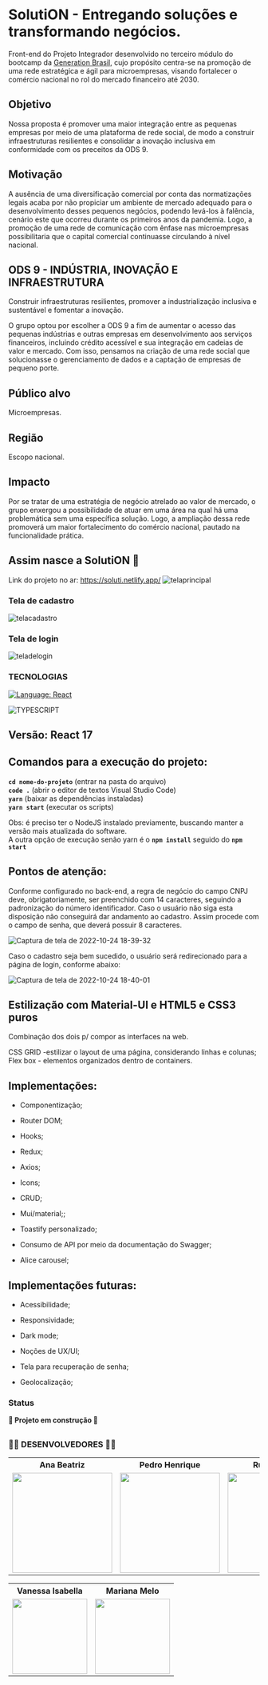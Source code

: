# SolutiON - Entregando soluções e transformando negócios.

Front-end do Projeto Integrador desenvolvido no terceiro módulo do bootcamp da [Generation Brasil](https://brazil.generation.org/ ), cujo propósito centra-se na promoção de uma rede estratégica e ágil para microempresas, visando fortalecer o comércio nacional no rol do mercado financeiro até 2030. 
<br>

## Objetivo

Nossa proposta é promover uma maior integração entre as pequenas empresas por meio de uma plataforma de rede social, de modo a construir infraestruturas resilientes e consolidar a inovação inclusiva em conformidade com os preceitos da ODS 9. 

## Motivação
A ausência de uma diversificação comercial por conta das normatizações legais acaba por não propiciar um ambiente de mercado adequado para o desenvolvimento desses pequenos negócios, podendo levá-los à falência, cenário este que ocorreu durante os primeiros anos da pandemia. Logo, a promoção de uma rede de comunicação com ênfase nas microempresas possibilitaria que o capital comercial continuasse circulando à nível nacional.

## ODS 9 - INDÚSTRIA, INOVAÇÃO E INFRAESTRUTURA
Construir infraestruturas resilientes, promover a industrialização inclusiva e sustentável e fomentar a inovação.

O grupo optou por escolher a ODS 9 a fim de aumentar o acesso das pequenas indústrias e outras empresas em desenvolvimento aos serviços financeiros, incluindo crédito acessível e sua integração em cadeias de valor e mercado. Com isso, pensamos na criação de uma rede social que solucionasse o gerenciamento de dados e a captação de empresas de pequeno porte. 

## Público alvo
Microempresas.

## Região
Escopo nacional.

## Impacto 
Por se tratar de uma estratégia de negócio atrelado ao valor de mercado, o grupo enxergou a possibilidade de atuar em uma área na qual há uma problemática sem uma específica solução. Logo, a ampliação dessa rede promoverá um maior fortalecimento do comércio nacional, pautado na funcionalidade prática.
<br>

## Assim nasce a SolutiON 🚀
Link do projeto no ar:
https://soluti.netlify.app/
![telaprincipal](https://user-images.githubusercontent.com/105956403/197601785-1e549903-6b62-4049-bb73-45b93fd53400.png)

### Tela de cadastro
![telacadastro](https://user-images.githubusercontent.com/105956403/197602006-30e9842e-d00e-4501-99fc-2d4b6820eab3.png)

### Tela de login
![teladelogin](https://user-images.githubusercontent.com/105956403/197602017-72fdca49-0877-4561-97c7-0cb72794b7cd.png)

### TECNOLOGIAS

<a href="#">
	<img src="https://img.shields.io/static/v1?label=Biblioteca&message=React&color=green&style=for-the-badge&logo=Ghost"  alt="Language: React">
</a>
	
![TYPESCRIPT](https://img.shields.io/badge/TypeScript-007ACC?style=for-the-badge&logo=typescript&logoColor=white)



## Versão: React 17

## Comandos para a execução do projeto:

****`cd nome-do-projeto`**** (entrar na pasta do arquivo) <br>
****`code .`**** (abrir o editor de textos Visual Studio Code) <br>
****`yarn`**** (baixar as dependências instaladas) <br>
****`yarn start`**** (executar os scripts) <br>

Obs: é preciso ter o NodeJS instalado previamente, buscando manter a versão mais atualizada do software. <br>
A outra opção de execução senão yarn é o ****`npm install`**** seguido do ****`npm start`****

## Pontos de atenção:
Conforme configurado no back-end, a regra de negócio do campo CNPJ deve, obrigatoriamente, ser preenchido com 14 caracteres, seguindo a padronização do número identificador. Caso o usuário não siga esta disposição não conseguirá dar andamento ao cadastro. Assim procede com o campo de senha, que deverá possuir 8 caracteres.

![Captura de tela de 2022-10-24 18-39-32](https://user-images.githubusercontent.com/105956403/197636573-98857752-bbb8-4aa1-8e87-59708571af25.png)


Caso o cadastro seja bem sucedido, o usuário será redirecionado para a página de login, conforme abaixo:

![Captura de tela de 2022-10-24 18-40-01](https://user-images.githubusercontent.com/105956403/197636594-edd287f0-6bb2-4e25-8e92-150737cbdecf.png)


## Estilização com Material-UI e HTML5 e CSS3 puros

Combinação dos dois p/ compor as interfaces na web.

CSS GRID -estilizar o layout de uma página, considerando linhas e colunas; <br>
Flex box - elementos organizados dentro de containers.


## Implementações:
<ul>
	<li>Componentização;</li>
</ul>
<ul>
	<li>Router DOM;</li>
</ul>
<ul>
	<li>Hooks;</li>
</ul>
<ul>
	<li>Redux;</li>
</ul>
<ul>
	<li>Axios;</li>
</ul>
<ul>
	<li>Icons;</li>
</ul>
<ul>
	<li>CRUD;</li>
</ul>
<ul>
	<li>Mui/material;;</li>
</ul>
<ul>
	<li>Toastify personalizado;</li>
</ul>
<ul>
	<li>Consumo de API por meio da documentação do Swagger;</li>
</ul>
<ul>
	<li>Alice carousel;</li>
</ul>



## Implementações futuras:
<ul>
	<li>Acessibilidade;</li>
</ul>
<ul>
	<li>Responsividade;</li>
</ul>
<ul>
	<li>Dark mode;</li>
</ul>
<ul>
	<li>Noções de UX/UI;</li>
</ul>
<ul>
	<li>Tela para recuperação de senha;</li>
</ul>
<ul>
	<li>Geolocalização;</li>
</ul>

### Status

**:construction: Projeto em construção :construction:**

##

### **👩‍💻 DESENVOLVEDORES 👨‍💻**

<div align=center>

<table style="width:100%">
  <tr align=center>
    <th><strong>Ana Beatriz</strong></th>
    <th><strong>Pedro Henrique</strong></th>
    <th><strong>Rurie Miguel</strong></th>
    <th><strong>Vinicius Lopes</strong></th>
    <th><strong>Thais Cristina</strong></th>
  </tr>
  <tr align=center>
    <td>
      <a href="https://github.com/anabiax">
        <img width="200" src="https://user-images.githubusercontent.com/105940878/189456622-d324ebd3-c32e-4827-bf65-e908c4920863.jpg">
      </a>
    </td>
    <td>
      <a href="https://github.com/Pddro1">
        <img width="200" src="https://user-images.githubusercontent.com/104800947/196010663-ac214153-211e-4e9d-acb0-d84a165e8286.png">
      </a>
    </td>
    <td>
      <a href="https://github.com/ruriemiguel">
        <img width="200" src="https://user-images.githubusercontent.com/105940878/189456628-23da22f4-aa70-4378-9de5-92886e75b234.png">
      </a>
    </td>
    <td>
      <a href="https://github.com/viniciuslopes98">
        <img width="200" src="https://user-images.githubusercontent.com/105940878/195605107-2d703ee0-666d-47f3-af08-4ae89ec679ae.png">
      </a>
    </td>
      <td>
      <a href="https://github.com/thaismelim">
        <img width="200" src="https://user-images.githubusercontent.com/105940878/189456630-b73a1270-314d-472e-92a4-79cf49e1a543.jpg">
      </a>
    </td>
  </tr>
</table>
</div>


<div align=center>

<table style="width:100%">
  <tr align=center>
    <th><strong>Vanessa Isabella</strong></th>
    <th><strong>Mariana Melo</strong></th>
    </tr>
  <tr align=center>
    <td>
      <a href="https://github.com/VanessaIsabella">
        <img width="150" src="https://user-images.githubusercontent.com/105940878/189459694-f6811d37-e300-44e1-b10c-df1a1405f3e1.jpg">
      </a>
    </td>
    <td>
      <a href="https://github.com/Marianadsm">
        <img width="150" src="https://user-images.githubusercontent.com/105940878/189456624-db76a5c8-ab11-404f-a4f9-3e0e1ecc91a1.jpg">
      </a>
    </td>
   </tr>
</table>
</div>
